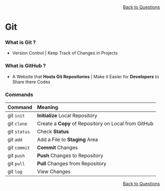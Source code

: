 <p align='right'><a align="right" href="https://github.com/KIRANKUMAR7296/Library/blob/main/Interview.md">Back to Questions</a></p>

# Git

### What is Git ?
- Version Control | Keep Track of Changes in Projects

### What is GitHub ?
- A Website that **Hosts Git Repositories** | Make it Easier for **Developers** to Share there Codes 

### Commands

Command | Meaning
:--- | :---
git `init` | **Initialize** Local Repository
git `clone` | Create a **Copy** of Repository on Local from GitHub
git `status` | Check **Status**
git `add` | Add a File to **Staging** Area
git `commit` | **Commit** Changes
git `push` | **Push** Changes to Repository
git `pull` | **Pull** Changes from Repository
git `log` | View Changes

<p align='right'><a align="right" href="https://github.com/KIRANKUMAR7296/Library/blob/main/Interview.md">Back to Questions</a></p>
